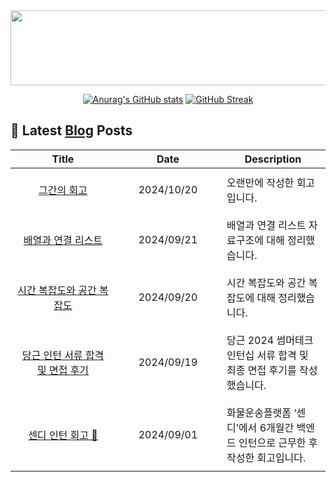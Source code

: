 
<a href="https://github.com/shkisme/gitanimals">
  <img src="https://render.gitanimals.org/lines/shkisme?pet-id=855" width="1000" height="120"/>
</a>

<div align = "center">
  
[![Anurag's GitHub stats](https://github-readme-stats.vercel.app/api?username=shkisme&rank_icon=github&include_all_commits=true&count_private=true&show_icons=true&theme=shades-of-purple&show=reviews,discussions_started,discussions_answered,prs_merged,prs_merged_percentage)](https://github.com/anuraghazra/github-readme-stats) 
[![GitHub Streak](https://streak-stats.demolab.com?user=shkisme&theme=shades-of-purple&card_width=350)](https://git.io/streak-stats)  
</div>

## 📝 Latest [Blog](https://shkisme.vercel.app/) Posts

<table style="width: 100%; text-align: center;"><thead>
<tr>
    <th>Title</th>
    <th>Date</th>
    <th>Description</th>
</tr>
</thead><tbody>
<tr>
        <td style="width: 33%; padding: 10px;">
            <a href="https://shkisme.vercel.app/2024-10-20-log">그간의 회고</a>
        </td>
        <td style="width: 33%; padding: 10px;">2024/10/20</td>
        <td style="width: 33%; padding: 10px; text-align: left;">오랜만에 작성한 회고입니다.</td>
    </tr>
    <tr>
        <td style="width: 33%; padding: 10px;">
            <a href="https://shkisme.vercel.app/Array-and-LinkedList">배열과 연결 리스트</a>
        </td>
        <td style="width: 33%; padding: 10px;">2024/09/21</td>
        <td style="width: 33%; padding: 10px; text-align: left;">배열과 연결 리스트 자료구조에 대해 정리했습니다.</td>
    </tr>
    <tr>
        <td style="width: 33%; padding: 10px;">
            <a href="https://shkisme.vercel.app/Time-Space-Complexity">시간 복잡도와 공간 복잡도</a>
        </td>
        <td style="width: 33%; padding: 10px;">2024/09/20</td>
        <td style="width: 33%; padding: 10px; text-align: left;">시간 복잡도와 공간 복잡도에 대해 정리했습니다.</td>
    </tr>
    <tr>
        <td style="width: 33%; padding: 10px;">
            <a href="https://shkisme.vercel.app/daangn-intern-interview">당근 인턴 서류 합격 및 면접 후기</a>
        </td>
        <td style="width: 33%; padding: 10px;">2024/09/19</td>
        <td style="width: 33%; padding: 10px; text-align: left;">당근 2024 썸머테크 인턴십 서류 합격 및 최종 면접 후기를 작성했습니다.</td>
    </tr>
    <tr>
        <td style="width: 33%; padding: 10px;">
            <a href="https://shkisme.vercel.app/sendy-intern-retrospect">센디 인턴 회고 🚚</a>
        </td>
        <td style="width: 33%; padding: 10px;">2024/09/01</td>
        <td style="width: 33%; padding: 10px; text-align: left;">화물운송플랫폼 ‘센디’에서 6개월간 백엔드 인턴으로 근무한 후 작성한 회고입니다.</td>
    </tr>
    </tbody></table>